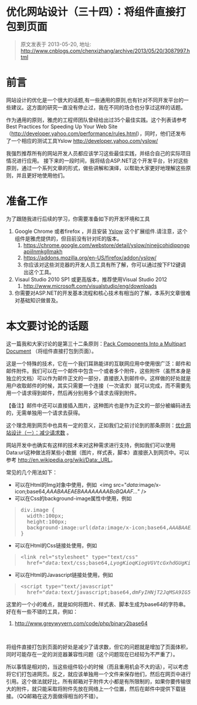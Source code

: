 # 优化网站设计（三十四）：将组件直接打包到页面 
> 原文发表于 2013-05-20, 地址: http://www.cnblogs.com/chenxizhang/archive/2013/05/20/3087997.html 


<h1>前言</h1> <p>网站设计的优化是一个很大的话题,有一些通用的原则,也有针对不同开发平台的一些建议。这方面的研究一直没有停止过，我在不同的场合也分享过这样的话题。  <p>作为通用的原则，雅虎的工程师团队曾经给出过35个最佳实践。这个列表请参考<strong> </strong>Best Practices for Speeding Up Your Web Site&nbsp; （<a href="http://developer.yahoo.com/performance/rules.html">http://developer.yahoo.com/performance/rules.html</a>），同时，他们还发布了一个相应的测试工具Yslow <a href="http://developer.yahoo.com/yslow/">http://developer.yahoo.com/yslow/</a>  <p>我强烈推荐所有的网站开发人员都应该学习这些最佳实践，并结合自己的实际项目情况进行应用。 接下来的一段时间，我将结合ASP.NET这个开发平台，针对这些原则，通过一个系列文章的形式，做些讲解和演绎，以帮助大家更好地理解这些原则，并且更好地使用他们。  <h1>准备工作</h1> <p>为了跟随我进行后续的学习，你需要准备如下的开发环境和工具  <ol> <li>Google Chrome 或者firefox ，并且安装 <a href="http://yslow.org/ruleset-matrix/">Yslow</a> 这个扩展组件.请注意，这个组件是雅虎提供的，但目前没有针对IE的版本。  <ol> <li><a href="https://chrome.google.com/webstore/detail/yslow/ninejjcohidippngpapiilnmkgllmakh">https://chrome.google.com/webstore/detail/yslow/ninejjcohidippngpapiilnmkgllmakh</a>  <li><a href="https://addons.mozilla.org/en-US/firefox/addon/yslow/">https://addons.mozilla.org/en-US/firefox/addon/yslow/</a>  <li>你应该对这些浏览器的开发人员工具有所了解，你可以通过按下F12键调出这个工具。</li></ol> <li>Visaul Studio 2010 SP1 或更高版本，推荐使用Visual Studio 2012  <ol> <li><a href="http://www.microsoft.com/visualstudio/eng/downloads">http://www.microsoft.com/visualstudio/eng/downloads</a></li></ol> <li>你需要对ASP.NET的开发基本流程和核心技术有相当的了解，本系列文章很难对基础知识做普及。</li></ol> <h1>本文要讨论的话题</h1> <p>这一篇我和大家讨论的是第三十二条原则：<a href="http://developer.yahoo.com/performance/rules.html#multipart">Pack Components Into a Multipart Document</a> （将组件直接打包到页面）。  <p>这是一个特殊的技术，它在一个我们耳熟能详的互联网应用中使用很广泛：邮件和邮件附件。我们可以在一个邮件中包含一个或者多个附件，这些附件（虽然本身是独立的文档）可以作为邮件正文的一部分，直接嵌入到邮件中。这样做的好处就是用户收取邮件的时候，其实只需要一个连接（一次请求）就可以完成，而不需要先用一个请求得到邮件，然后再分别用多个请求去得到附件。  <p>【备注】邮件中还可以直接插入图片，这种图片也是作为正文的一部分被编码进去的，无需单独用一个请求去获得。 <p>这个理念用到网页中也具有一定的意义，正如我们之前讨论到的那条原则：<a href="http://www.cnblogs.com/chenxizhang/archive/2013/04/29/3050839.html">优化网站设计（一）：减少请求数</a> 。  <p>网站开发中也确实有这样的技术来对这种需求进行支持，例如我们可以使用Data:url这种做法将某些小数据（图片，样式表，脚本）直接嵌入到网页中。可以参考 <a href="http://en.wikipedia.org/wiki/Data:_URL">http://en.wikipedia.org/wiki/Data:_URL</a>。  <p>常见的几个用法如下：  <ul> <li>可以在Html的Img对象中使用，例如&nbsp; &lt;img src="<em>data:</em>image/x-icon;base64,<em>AAABAAEAEBAAAAAAAABoBQAAF...</em>" /&gt;  <li>可以在Css的background-image属性中使用，例如</li></ul> <blockquote><pre>div.image {<br>  width:100px;<br>  height:100px;<br>  background-image:url(<em>data:</em>image/x-icon;base64,<em>AAABAAEAEBAAAAAAAABoBQAAF...</em>);<br>}</pre></blockquote>
<ul>
<li>可以在Html的Css链接处使用，例如</li></ul>
<blockquote><pre>&lt;link rel="stylesheet" type="text/css"<br>  href="<em>data:</em>text/css;base64,<em>LyogKioqKiogVGVtcGxhdGUgKioq...</em>" /&gt;</pre></blockquote>
<ul>
<li>可以在Html的Javascript链接处使用，例如</li></ul>
<blockquote><pre>&lt;script type="text/javascript"<br>  href="<em>data:</em>text/javascript;base64,<em>dmFyIHNjT2JqMSA9IG5ldyBzY3Jv...</em>"&gt;&lt;/script&gt;</pre></blockquote>
<p>这里的一个小的难点，就是如何将图片、样式表、脚本生成为base64的字符串。好在有一些不错的工具，例如： 
<ol>
<li><a href="http://www.greywyvern.com/code/php/binary2base64">http://www.greywyvern.com/code/php/binary2base64</a></li></ol>
<p>&nbsp;</p>
<p>将组件直接打包到页面的好处是减少了请求数，但它的问题就是增加了页面体积，同时可能存在一定的浏览器兼容性问题（这个问题现在已经较为不严重了）。</p>
<p>所以事情是相对的，当这些组件较小的时候（而且重用机会不大的话），可以考虑将它们打包进网页。反之，就应该单独用一个文件来保存他们，然后在网页中进行引用。这个做法就好比，所有邮箱对于附件大小都是有所限制的，如果你要传输很大的附件，就只能采取将附件先放在网络上一个位置，然后在邮件中提供下载链接。（QQ邮箱在这方面做得相当的不错）。</p>